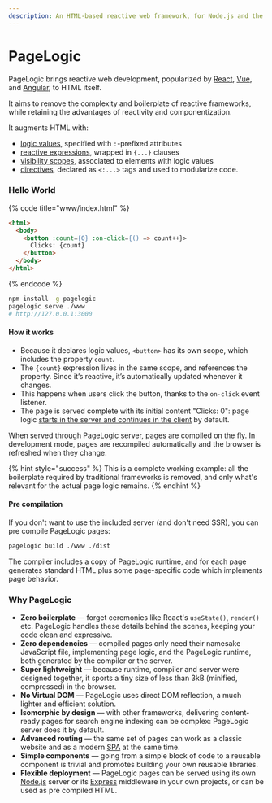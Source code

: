 ```yaml
---
description: An HTML-based reactive web framework, for Node.js and the browser
---
```


# PageLogic

PageLogic brings reactive web development, popularized by [React](https://react.dev/), [Vue](https://vuejs.org/), and [Angular](https://angular.io/), to HTML itself.

It aims to remove the complexity and boilerplate of reactive frameworks, while retaining the advantages of reactivity and componentization.

It augments HTML with:

* [logic values](concepts/html-extensions.md#logic-values), specified with `:`-prefixed attributes
* [reactive expressions](concepts/html-extensions.md#reactive-expressions), wrapped in `{...}` clauses
* [visibility scopes](concepts/html-extensions.md#visibility-scopes), associated to elements with logic values
* [directives](concepts/html-extensions.md#directives), declared as `<:...>` tags and used to modularize code.

### Hello World

{% code title="www/index.html" %}
```html
<html>
  <body>
    <button :count={0} :on-click={() => count++}>
      Clicks: {count}
    </button>
  </body>
</html>
```
{% endcode %}

```bash
npm install -g pagelogic
pagelogic serve ./www
# http://127.0.0.1:3000
```

#### How it works

* Because it declares logic values, `<button>` has its own scope, which includes the property `count`.
* The `{count}` expression lives in the same scope, and references the property. Since it’s reactive, it’s automatically updated whenever it changes.
* This happens when users click the button, thanks to the `on-click` event listener.
* The page is served complete with its initial content "Clicks: 0": page logic [starts in the server and continues in the client](concepts/isomorphism-and-ssr.md) by default.

When served through PageLogic server, pages are compiled on the fly. In development mode, pages are recompiled automatically and the browser is refreshed when they change.

{% hint style="success" %}
This is a complete working example: all the boilerplate required by traditional frameworks is removed, and only what's relevant for the actual page logic remains.
{% endhint %}

#### Pre compilation

If you don't want to use the included server (and don't need SSR), you can pre compile PageLogic pages:

```bash
pagelogic build ./www ./dist
```

The compiler includes a copy of PageLogic runtime, and for each page generates standard HTML plus some page-specific code which implements page behavior.

### Why PageLogic

* **Zero boilerplate** — forget ceremonies like React's `useState()`, `render()` etc. PageLogic handles these details behind the scenes, keeping your code clean and expressive.
* **Zero dependencies** — compiled pages only need their namesake JavaScript file, implementing page logic, and the PageLogic runtime, both generated by the compiler or the server.
* **Super lightweight** — because runtime, compiler and server were designed together, it sports a tiny size of less than 3kB (minified, compressed) in the browser.
* **No Virtual DOM** — PageLogic uses direct DOM reflection, a much lighter and efficient solution.
* **Isomorphic by design** — with other frameworks, delivering content-ready pages for search engine indexing can be complex: PageLogic server does it by default.
* **Advanced routing** — the same set of pages can work as a classic website and as a modern [SPA](https://en.wikipedia.org/wiki/Single-page\_application) at the same time.
* **Simple components** — going from a simple block of code to a reusable component is trivial and promotes building your own reusable libraries.
* **Flexible deployment** — PageLogic pages can be served using its own [Node.js](https://nodejs.org/) server or its [Express](https://expressjs.com/) middleware in your own projects, or can be used as pre compiled HTML.
